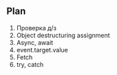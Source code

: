## Plan

1. Проверка д/з
2. Object destructuring assignment
3. Async, await
4. event.target.value
5. Fetch
6. try, catch













